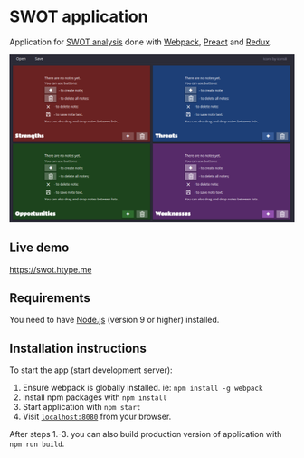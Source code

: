 # SWOT application

Application for [SWOT analysis](https://en.wikipedia.org/wiki/SWOT_analysis) done with [Webpack](https://github.com/webpack/webpack), [Preact](https://github.com/developit/preact) and [Redux](https://github.com/rackt/redux).

![Application screenshot](img/screenshot.png?raw=true)

## Live demo
https://swot.htype.me

## Requirements
You need to have [Node.js](https://nodejs.org) (version 9 or higher) installed.

## Installation instructions
To start the app (start development server):

1. Ensure webpack is globally installed. ie: `npm install -g webpack`
2. Install npm packages with `npm install`
3. Start application with `npm start`
4. Visit [`localhost:8080`](http://localhost:8080) from your browser.

After steps 1.-3. you can also build production version of application with `npm run build`.
